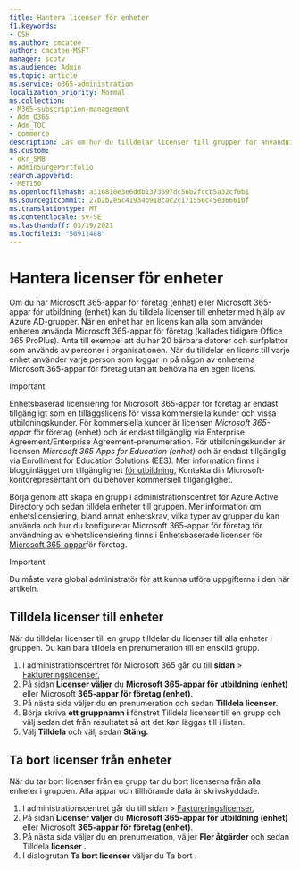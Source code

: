```yaml
---
title: Hantera licenser för enheter
f1.keywords:
- CSH
ms.author: cmcatee
author: cmcatee-MSFT
manager: scotv
ms.audience: Admin
ms.topic: article
ms.service: o365-administration
localization_priority: Normal
ms.collection:
- M365-subscription-management
- Adm_O365
- Adm_TOC
- commerce
description: Läs om hur du tilldelar licenser till grupper för användning med enheter.
ms.custom:
- okr_SMB
- AdminSurgePortfolio
search.appverid:
- MET150
ms.openlocfilehash: a316810e3e6ddb1373697dc56b2fccb5a32cf0b1
ms.sourcegitcommit: 27b2b2e5c41934b918cac2c171556c45e36661bf
ms.translationtype: MT
ms.contentlocale: sv-SE
ms.lasthandoff: 03/19/2021
ms.locfileid: "50911488"
---
```

# <a name="manage-licenses-for-devices"></a>Hantera licenser för enheter

Om du har Microsoft 365-appar för företag (enhet) eller Microsoft 365-appar för utbildning (enhet) kan du tilldela licenser till enheter med hjälp av Azure AD-grupper. När en enhet har en licens kan alla som använder enheten använda Microsoft 365-appar för företag (kallades tidigare Office 365 ProPlus). Anta till exempel att du har 20 bärbara datorer och surfplattor som används av personer i organisationen. När du tilldelar en licens till varje enhet använder varje person som loggar in på någon av enheterna Microsoft 365-appar för företag utan att behöva ha en egen licens.

> [!IMPORTANT]
> Enhetsbaserad licensiering för Microsoft 365-appar för företag är endast tillgängligt som en tilläggslicens för vissa kommersiella kunder och vissa utbildningskunder. För kommersiella kunder är licensen *Microsoft 365-appar* för företag (enhet) och är endast tillgänglig via Enterprise Agreement/Enterprise Agreement-prenumeration. För utbildningskunder är licensen *Microsoft 365 Apps for Education (enhet)* och är endast tillgänglig via Enrollment for Education Solutions (EES). Mer information finns i blogginlägget om tillgänglighet [för utbildning.](https://educationblog.microsoft.com/2019/08/attention-it-administrators-announcing-device-based-subscription-for-education/) Kontakta din Microsoft-kontorepresentant om du behöver kommersiell tillgänglighet.

Börja genom att skapa en grupp i administrationscentret för Azure Active Directory och sedan tilldela enheter till gruppen. Mer information om enhetslicensiering, bland annat enhetskrav, vilka typer av grupper du kan använda och hur du konfigurerar Microsoft 365-appar för företag för användning av enhetslicensiering finns i Enhetsbaserade licenser för [Microsoft 365-appar](/deployoffice/device-based-licensing)för företag.

> [!IMPORTANT]
> Du måste vara global administratör för att kunna utföra uppgifterna i den här artikeln.

## <a name="assign-licenses-to-devices"></a>Tilldela licenser till enheter

När du tilldelar licenser till en grupp tilldelar du licenser till alla enheter i gruppen. Du kan bara tilldela en prenumeration till en enskild grupp.

1. I administrationscentret för Microsoft 365 går du till **sidan**  >  <a href="https://go.microsoft.com/fwlink/p/?linkid=842264" target="_blank">Faktureringslicenser.</a>
2. På sidan **Licenser väljer** du **Microsoft 365-appar för utbildning (enhet)** eller Microsoft **365-appar för företag (enhet)**.
3. På nästa sida väljer du en prenumeration och sedan **Tilldela licenser.**
4. Börja skriva **ett gruppnamn i** fönstret Tilldela licenser till en grupp och välj sedan det från resultatet så att det kan läggas till i listan.
5. Välj **Tilldela** och välj sedan **Stäng.**

## <a name="unassign-licenses-from-devices"></a>Ta bort licenser från enheter

När du tar bort licenser från en grupp tar du bort licenserna från alla enheter i gruppen. Alla appar och tillhörande data är skrivskyddade.

1. I administrationscentret går du till sidan  >  <a href="https://go.microsoft.com/fwlink/p/?linkid=842264" target="_blank">Faktureringslicenser.</a>
2. På sidan **Licenser väljer** du **Microsoft 365-appar för utbildning (enhet)** eller Microsoft **365-appar för företag (enhet)**.
3. På nästa sida väljer du en prenumeration, väljer **Fler åtgärder** och sedan Tilldela **licenser .**
4. I dialogrutan **Ta bort licenser** väljer du Ta bort **.**